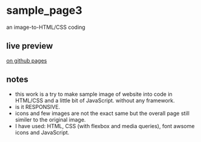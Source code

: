 # sample_page3

an image-to-HTML/CSS coding

## live preview

[on github pages]()

## notes

- this work is a try to make sample image of website into code in HTML/CSS and a little bit of JavaScript. without any framework.
- is it RESPONSIVE.
- icons and few images are not the exact same but the overall page still similer to the original image.
- I have used: HTML, CSS (with flexbox and media queries), font awsome icons and JavaScript.
